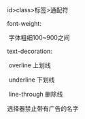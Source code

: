 id>class>标签>通配符

font-weight:

​	字体粗细100~900之间

text-decoration:

​	overline 上划线

​	underline 下划线

​	line-through 删除线

选择器禁止带有广告的名字